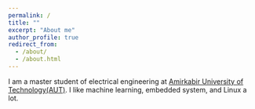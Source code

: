 ```yaml
---
permalink: /
title: ""
excerpt: "About me"
author_profile: true
redirect_from: 
  - /about/
  - /about.html
---
```



I am a master student of electrical engineering at [Amirkabir University of Technology(AUT)](http://www.aut.ac.ir/aut/). I like machine learning, embedded system, and Linux a lot.
